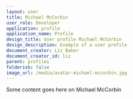 ```yaml
---
layout: user
title: Michael McCorbin
user_role: Developer
application: profile
application_name: Profile
design_title: User profile Michael McCorbin
design_description: Example of a user profile
document_creator: Liz Baker
document_creator_id: liz
parent: profiles
folderish: false
image_url: /media/avatar-michael-mccorbin.jpg
---
```


Some content goes here on Michael McCorbin
